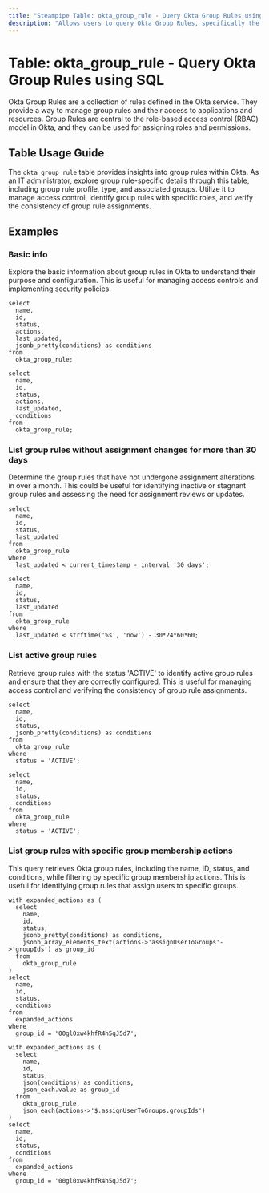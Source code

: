 ```yaml
---
title: "Steampipe Table: okta_group_rule - Query Okta Group Rules using SQL"
description: "Allows users to query Okta Group Rules, specifically the group rule details, providing insights into group rule assignments and access control."
---
```


# Table: okta_group_rule - Query Okta Group Rules using SQL

Okta Group Rules are a collection of rules defined in the Okta service. They provide a way to manage group rules and their access to applications and resources. Group Rules are central to the role-based access control (RBAC) model in Okta, and they can be used for assigning roles and permissions.

## Table Usage Guide

The `okta_group_rule` table provides insights into group rules within Okta. As an IT administrator, explore group rule-specific details through this table, including group rule profile, type, and associated groups. Utilize it to manage access control, identify group rules with specific roles, and verify the consistency of group rule assignments.

## Examples

### Basic info
Explore the basic information about group rules in Okta to understand their purpose and configuration. This is useful for managing access controls and implementing security policies.

```sql+postgres
select
  name,
  id,
  status,
  actions,
  last_updated,
  jsonb_pretty(conditions) as conditions
from
  okta_group_rule;
```

```sql+sqlite
select
  name,
  id,
  status,
  actions,
  last_updated,
  conditions
from
  okta_group_rule;
```

### List group rules without assignment changes for more than 30 days
Determine the group rules that have not undergone assignment alterations in over a month. This could be useful for identifying inactive or stagnant group rules and assessing the need for assignment reviews or updates.

```sql+postgres
select
  name,
  id,
  status,
  last_updated
from
  okta_group_rule
where
  last_updated < current_timestamp - interval '30 days';
```

```sql+sqlite
select
  name,
  id,
  status,
  last_updated
from
  okta_group_rule
where
  last_updated < strftime('%s', 'now') - 30*24*60*60;
```

### List active group rules
Retrieve group rules with the status 'ACTIVE' to identify active group rules and ensure that they are correctly configured. This is useful for managing access control and verifying the consistency of group rule assignments.

```sql+postgres
select
  name,
  id,
  status,
  jsonb_pretty(conditions) as conditions
from
  okta_group_rule
where
  status = 'ACTIVE';
```

```sql+sqlite
select
  name,
  id,
  status,
  conditions
from  
  okta_group_rule
where
  status = 'ACTIVE';
```

### List group rules with specific group membership actions
This query retrieves Okta group rules, including the name, ID, status, and conditions, while filtering by specific group membership actions. This is useful for identifying group rules that assign users to specific groups.

```sql+postgres
with expanded_actions as (
  select
    name,
    id,
    status,
    jsonb_pretty(conditions) as conditions,
    jsonb_array_elements_text(actions->'assignUserToGroups'->'groupIds') as group_id
  from
    okta_group_rule
)
select
  name,
  id,
  status,
  conditions
from
  expanded_actions
where
  group_id = '00gl0xw4khfR4h5qJ5d7';
```

```sql+sqlite
with expanded_actions as (
  select
    name,
    id,
    status,
    json(conditions) as conditions,
    json_each.value as group_id
  from
    okta_group_rule,
    json_each(actions->'$.assignUserToGroups.groupIds')
)
select
  name,
  id,
  status,
  conditions
from
  expanded_actions
where
  group_id = '00gl0xw4khfR4h5qJ5d7';
```
